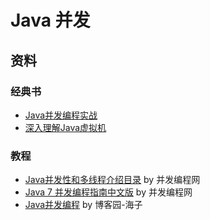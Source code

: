 # Java 并发

## 资料

### 经典书

* [Java并发编程实战](https://book.douban.com/subject/10484692/)
* [深入理解Java虚拟机](https://book.douban.com/subject/6522893/)

### 教程

* [Java并发性和多线程介绍目录](http://ifeve.com/java-concurrency-thread-directory/) by 并发编程网
* [Java 7 并发编程指南中文版](http://ifeve.com/java-7-concurrency-cookbook/) by 并发编程网
* [Java并发编程](http://www.cnblogs.com/dolphin0520/category/602384.html) by 博客园-海子